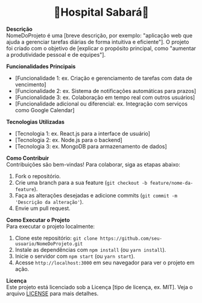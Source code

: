 <h1 align="center">🏨Hospital Sabará🏨</h1>

**Descrição**  
NomeDoProjeto é uma [breve descrição, por exemplo: "aplicação web que ajuda a gerenciar tarefas diárias de forma intuitiva e eficiente"]. O projeto foi criado com o objetivo de [explicar o propósito principal, como "aumentar a produtividade pessoal e de equipes"].

**Funcionalidades Principais**  
- [Funcionalidade 1: ex. Criação e gerenciamento de tarefas com data de vencimento]
- [Funcionalidade 2: ex. Sistema de notificações automáticas para prazos]
- [Funcionalidade 3: ex. Colaboração em tempo real com outros usuários]
- [Funcionalidade adicional ou diferencial: ex. Integração com serviços como Google Calendar]

**Tecnologias Utilizadas**  
- [Tecnologia 1: ex. React.js para a interface de usuário]
- [Tecnologia 2: ex. Node.js para o backend]
- [Tecnologia 3: ex. MongoDB para armazenamento de dados]

**Como Contribuir**  
Contribuições são bem-vindas! Para colaborar, siga as etapas abaixo:
1. Fork o repositório.
2. Crie uma branch para a sua feature (`git checkout -b feature/nome-da-feature`).
3. Faça as alterações desejadas e adicione commits (`git commit -m 'Descrição da alteração'`).
4. Envie um pull request.

**Como Executar o Projeto**  
Para executar o projeto localmente:
1. Clone este repositório: `git clone https://github.com/seu-usuario/NomeDoProjeto.git`
2. Instale as dependências com `npm install` (ou `yarn install`).
3. Inicie o servidor com `npm start` (ou `yarn start`).
4. Acesse `http://localhost:3000` em seu navegador para ver o projeto em ação.

**Licença**  
Este projeto está licenciado sob a Licença [tipo de licença, ex. MIT]. Veja o arquivo [LICENSE](./LICENSE) para mais detalhes.
